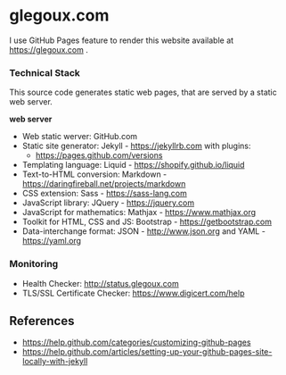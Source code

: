 # glegoux.com

I use GitHub Pages feature to render this website available at https://glegoux.com .

### Technical Stack

This source code generates static web pages, that are served by a static web server.

**web server**

- Web static werver: GitHub.com
- Static site generator: Jekyll - https://jekyllrb.com with plugins: 
  - https://pages.github.com/versions
- Templating language: Liquid - https://shopify.github.io/liquid
- Text-to-HTML conversion: Markdown - https://daringfireball.net/projects/markdown
- CSS extension: Sass - https://sass-lang.com
- JavaScript library: JQuery - https://jquery.com
- JavaScript for mathematics: Mathjax - https://www.mathjax.org
- Toolkit for HTML, CSS and JS: Bootstrap - https://getbootstrap.com
- Data-interchange format: JSON - http://www.json.org and YAML - https://yaml.org

### Monitoring

- Health Checker: http://status.glegoux.com
- TLS/SSL Certificate Checker: https://www.digicert.com/help

## References

- https://help.github.com/categories/customizing-github-pages
- https://help.github.com/articles/setting-up-your-github-pages-site-locally-with-jekyll
